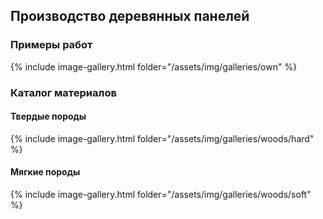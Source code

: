 ## Производство деревянных панелей

### Примеры работ

{% include image-gallery.html folder="/assets/img/galleries/own" %}

### Каталог материалов

#### Твердые породы

{% include image-gallery.html folder="/assets/img/galleries/woods/hard" %}

#### Мягкие породы

{% include image-gallery.html folder="/assets/img/galleries/woods/soft" %}
